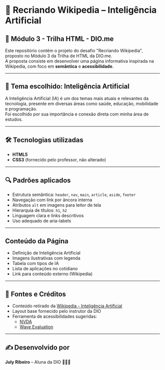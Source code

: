 # 🧠 Recriando Wikipedia – Inteligência Artificial

## 📘 Módulo 3 - Trilha HTML - DIO.me

Este repositório contém o projeto do desafio "Recriando Wikipedia", proposto no Módulo 3 da Trilha de HTML da DIO.me.  
A proposta consiste em desenvolver uma página informativa inspirada na Wikipedia, com foco em **semântica** e **acessibilidade**.

---

## 🎯 Tema escolhido: Inteligência Artificial

A Inteligência Artificial (IA) é um dos temas mais atuais e relevantes da tecnologia, presente em diversas áreas como saúde, educação, mobilidade e programação.  
Foi escolhido por sua importância e conexão direta com minha área de estudos.

---

## 🛠️ Tecnologias utilizadas

- **HTML5**
- **CSS3** (fornecido pelo professor, não alterado)

---

## 🔍 Padrões aplicados

- Estrutura semântica: `header`, `nav`, `main`, `article`, `aside`, `footer`
- Navegação com link por âncora interna
- Atributos `alt` em imagens para leitor de tela
- Hierarquia de títulos: `h1`, `h2`
- Linguagem clara e links descritivos
- Uso adequado de aria-labels

---

## Conteúdo da Página

- Definição de Inteligência Artificial
- Imagens ilustrativas com legenda
- Tabela com tipos de IA
- Lista de aplicações no cotidiano
- Link para conteúdo externo (Wikipedia)

---

## 🔗 Fontes e Créditos

- Conteúdo retirado da [Wikipedia - Inteligência Artificial](https://pt.wikipedia.org/wiki/Intelig%C3%AAncia_artificial)
- Layout base fornecido pelo instrutor da DIO
- Ferramenta de acessibilidades sugeridas: 
    - [NVDA](https://www.nvaccess.org/download/)
    - [Wave Evaluation](https://wave.webaim.org/extension/)

---

## ✍️ Desenvolvido por

**July Ribeiro** – Aluna da DIO 👩🏻‍💻
